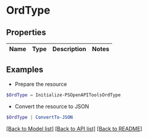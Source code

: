 # OrdType
## Properties

Name | Type | Description | Notes
------------ | ------------- | ------------- | -------------

## Examples

- Prepare the resource
```powershell
$OrdType = Initialize-PSOpenAPIToolsOrdType 
```

- Convert the resource to JSON
```powershell
$OrdType | ConvertTo-JSON
```

[[Back to Model list]](../README.md#documentation-for-models) [[Back to API list]](../README.md#documentation-for-api-endpoints) [[Back to README]](../README.md)

